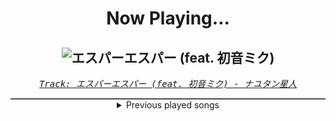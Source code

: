 <div align="center"> 
<h1>Now Playing...</h1>

![エスパーエスパー (feat. 初音ミク)](https://i.scdn.co/image/ab67616d00001e0277e9e30e9f66520192fc9b77)
--
_<samp><a href="https://open.spotify.com/track/1bObfXWv3fLv3K2psR3zUD">Track: エスパーエスパー (feat. 初音ミク) - ナユタン星人</a></samp>_

<div style="border: 1px #4B5054 solid"></div>
<details>
  <summary>
    Previous played songs
  </summary>
  <table>
    <thead>
      <tr>
        <th>
          Artist
        </th>
        <th>
          Song
        </th>
        <th>
          Link
        </th>
      </tr>
    </thead>
    <tbody>
      <tr><td>ナユタン星人</td><td>エスパーエスパー (feat. 初音ミク)</td><td><a href="https://open.spotify.com/track/1bObfXWv3fLv3K2psR3zUD">https://open.spotify.com/track/1bObfXWv3fLv3K2psR3zUD</a></td></tr><tr><td>いよわ</td><td>たびのまえ、たびのあと (feat. 初音ミク)</td><td><a href="https://open.spotify.com/track/4DQuqUMBPzN1KVYyuz6V6M">https://open.spotify.com/track/4DQuqUMBPzN1KVYyuz6V6M</a></td></tr><tr><td>Hachioji P</td><td>PARTY ROCK ETERNITY (feat. 初音ミク)</td><td><a href="https://open.spotify.com/track/1BBMfvjhkkQ6keN9NNbgS8">https://open.spotify.com/track/1BBMfvjhkkQ6keN9NNbgS8</a></td></tr><tr><td>Marasy</td><td>むげんのチケット (feat. 初音ミク&KAITO)</td><td><a href="https://open.spotify.com/track/3Nx1UHAQ34JsWa9JpeTR8a">https://open.spotify.com/track/3Nx1UHAQ34JsWa9JpeTR8a</a></td></tr><tr><td>Orangestar</td><td>Encounter (feat. 初音ミク)</td><td><a href="https://open.spotify.com/track/4UlSZ0myiMRUlmIE3fwPC1">https://open.spotify.com/track/4UlSZ0myiMRUlmIE3fwPC1</a></td></tr><tr><td>栗山夕璃</td><td>ひゅ～どろどろ (feat. 初音ミク&MEIKO)</td><td><a href="https://open.spotify.com/track/1JQ4r5WyaSzOFGHR40RwPY">https://open.spotify.com/track/1JQ4r5WyaSzOFGHR40RwPY</a></td></tr><tr><td>Wonderful★opportunity!</td><td>ゴー！ビッパ団 (feat. 初音ミク&鏡音リン&鏡音レン)</td><td><a href="https://open.spotify.com/track/1UPUfmcfWo2LfvFAC0Vv6X">https://open.spotify.com/track/1UPUfmcfWo2LfvFAC0Vv6X</a></td></tr><tr><td>syudou</td><td>俺ゴーストタイプ</td><td><a href="https://open.spotify.com/track/6T5gwbUkJZI0q5CouEtuzb">https://open.spotify.com/track/6T5gwbUkJZI0q5CouEtuzb</a></td></tr><tr><td>DECO*27</td><td>ボルテッカー (Jewel Remix)</td><td><a href="https://open.spotify.com/track/50MC8e6i91EuIulgTxKZQO">https://open.spotify.com/track/50MC8e6i91EuIulgTxKZQO</a></td></tr><tr><td>Hatsune Miku</td><td>JUVENILE</td><td><a href="https://open.spotify.com/track/44c0Lta1UEQ4gUDGjZaq9T">https://open.spotify.com/track/44c0Lta1UEQ4gUDGjZaq9T</a></td></tr><tr><td>Giga</td><td>ガッチュー！ (feat. 初音ミク&鏡音リン&鏡音レン)</td><td><a href="https://open.spotify.com/track/1jvRRj23Uwk5hr0UcCVn5V">https://open.spotify.com/track/1jvRRj23Uwk5hr0UcCVn5V</a></td></tr><tr><td>Giga</td><td>ガッチュー！ (feat. 初音ミク&鏡音リン&鏡音レン)</td><td><a href="https://open.spotify.com/track/1jvRRj23Uwk5hr0UcCVn5V">https://open.spotify.com/track/1jvRRj23Uwk5hr0UcCVn5V</a></td></tr><tr><td>傘村トータ</td><td>きみとそらをとぶ (feat. 初音ミク&巡音ルカ)</td><td><a href="https://open.spotify.com/track/5dySAFu6j5IrfIIQcekN47">https://open.spotify.com/track/5dySAFu6j5IrfIIQcekN47</a></td></tr><tr><td>cosMo@Bousou-P</td><td>戦闘！初音ミク (feat. 初音ミク)</td><td><a href="https://open.spotify.com/track/2OaTodbYBeJro9FArdCCeG">https://open.spotify.com/track/2OaTodbYBeJro9FArdCCeG</a></td></tr><tr><td>PinocchioP</td><td>ポケットのモンスター (feat. 初音ミク)</td><td><a href="https://open.spotify.com/track/164JMtlCerJvMQPSDi5GDb">https://open.spotify.com/track/164JMtlCerJvMQPSDi5GDb</a></td></tr><tr><td>Mitchie M</td><td>ミライどんなだろう (feat. 初音ミク)</td><td><a href="https://open.spotify.com/track/5Yi76YNCI6gav37aKqZugz">https://open.spotify.com/track/5Yi76YNCI6gav37aKqZugz</a></td></tr><tr><td>稲葉曇</td><td>電気予報 (feat. 初音ミク)</td><td><a href="https://open.spotify.com/track/35sayLCpOsy7aCAp8sppG1">https://open.spotify.com/track/35sayLCpOsy7aCAp8sppG1</a></td></tr><tr><td>DECO*27</td><td>ボルテッカー</td><td><a href="https://open.spotify.com/track/4gxNIT5mQRjZ1jzePsF3Ud">https://open.spotify.com/track/4gxNIT5mQRjZ1jzePsF3Ud</a></td></tr><tr><td>Giga</td><td>ガッチュー！ (feat. 初音ミク&鏡音リン&鏡音レン)</td><td><a href="https://open.spotify.com/track/1jvRRj23Uwk5hr0UcCVn5V">https://open.spotify.com/track/1jvRRj23Uwk5hr0UcCVn5V</a></td></tr><tr><td>Hatsune Miku</td><td>JUVENILE</td><td><a href="https://open.spotify.com/track/44c0Lta1UEQ4gUDGjZaq9T">https://open.spotify.com/track/44c0Lta1UEQ4gUDGjZaq9T</a></td></tr>
    </tbody>
  </table>
</details>

</div>
